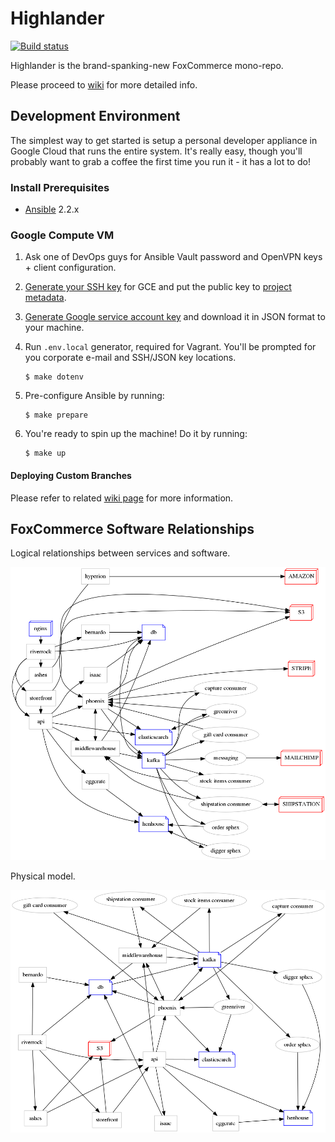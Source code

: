 # Highlander

[![Build status](https://badge.buildkite.com/9194ecb4f86c089e8962db23843a00662dac85e98418697dd4.svg)](https://buildkite.com/foxcommerce/developer-appliance-gce)

Highlander is the brand-spanking-new FoxCommerce mono-repo.

Please proceed to [wiki](https://github.com/FoxComm/highlander/wiki) for more detailed info.

## Development Environment

The simplest way to get started is setup a personal developer appliance in Google Cloud that runs the entire system. It's really easy, though you'll probably want to grab a coffee the first time you run it - it has a lot to do!

### Install Prerequisites

- [Ansible](https://ansible.com) 2.2.x

### Google Compute VM

1. Ask one of DevOps guys for Ansible Vault password and OpenVPN keys + client configuration.

2. [Generate your SSH key](https://help.github.com/articles/generating-a-new-ssh-key-and-adding-it-to-the-ssh-agent/) for GCE and put the public key to [project metadata](https://console.cloud.google.com/compute/metadata/sshKeys?project=foxcomm-staging).

3. [Generate Google service account key](https://cloud.google.com/storage/docs/authentication#generating-a-private-key) and download it in JSON format to your machine.

4. Run `.env.local` generator, required for Vagrant. You'll be prompted for you corporate e-mail and SSH/JSON key locations.

    ```
    $ make dotenv
    ```

5. Pre-configure Ansible by running:

    ```
    $ make prepare
    ```

6. You're ready to spin up the machine! Do it by running:

    ```
    $ make up
    ```

#### Deploying Custom Branches

Please refer to related [wiki page](https://github.com/FoxComm/highlander/wiki/Deploying-Custom-Branches) for more information.

## FoxCommerce Software Relationships

Logical relationships between services and software.

![alt text](documents/diagrams/system/system.dot.png "Logical Model")

Physical model.

![alt text](documents/diagrams/system/system.neato.png "Physical Model")
